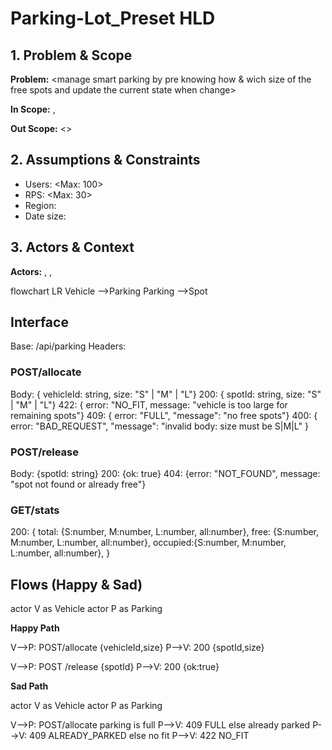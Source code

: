 # Parking-Lot_Preset HLD

## 1. Problem & Scope

**Problem:** <manage smart parking by pre knowing how & wich size of the free spots and update the current state when change>

**In Scope:** <Check free spots and update parking state>,
<Parking Saves stats>

**Out Scope:** <>

## 2. Assumptions & Constraints

- Users: <Max: 100>
- RPS: <Max: 30>
- Region: <Israel>
- Date size: <All-Time>

## 3. Actors & Context

**Actors:** <Vehicle>, <Parking>, <Spot>

flowchart LR
Vehicle -->Parking
Parking -->Spot

## Interface

Base: /api/parking
Headers:

### POST/allocate

Body: { vehicleId: string, size: "S" | "M" | "L"}
200: { spotId: string, size: "S" | "M" | "L"}
422: { error: "NO_FIT, message: "vehicle is too large for remaining spots"}
409: { error: "FULL", "message": "no free spots"}
400: { error: "BAD_REQUEST", "message": "invalid body: size must be S|M|L" }

### POST/release

Body: {spotId: string}
200: {ok: true}
404: {error: "NOT_FOUND", message: "spot not found or already free"}

### GET/stats

200: {
total: {S:number, M:number, L:number, all:number},
free: {S:number, M:number, L:number, all:number},
occupied:{S:number, M:number, L:number, all:number},
}

## Flows (Happy & Sad)

actor V as Vehicle
actor P as Parking

**Happy Path**

V-->P: POST/allocate {vehicleId,size}
P-->V: 200 {spotId,size}

V-->P: POST /release {spotId}
P-->V: 200 {ok:true}

**Sad Path**

actor V as Vehicle
actor P as Parking

V-->P: POST/allocate
parking is full
P-->V: 409 FULL
else already parked
P-->V: 409 ALREADY_PARKED
else no fit
P-->V: 422 NO_FIT
